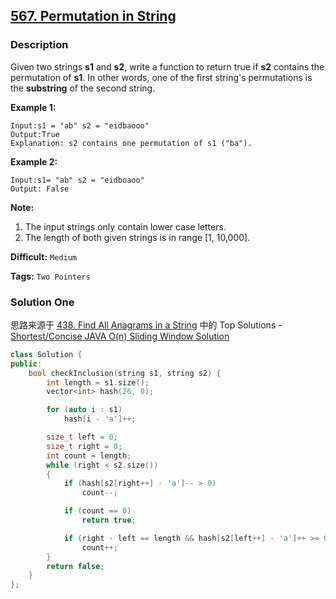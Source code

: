 ## [567. Permutation in String](https://leetcode.com/problems/permutation-in-string/description/)

### Description

Given two strings **s1** and **s2**, write a function to return true if **s2** contains the permutation of **s1**. In other words, one of the first string's permutations is the **substring** of the second string.

**Example 1:**

```
Input:s1 = "ab" s2 = "eidbaooo"
Output:True
Explanation: s2 contains one permutation of s1 ("ba").

```

**Example 2:**

```
Input:s1= "ab" s2 = "eidboaoo"
Output: False

```

**Note:**

1. The input strings only contain lower case letters.
2. The length of both given strings is in range [1, 10,000].



**Difficult:** `Medium`

**Tags:** `Two Pointers`



### Solution One

思路来源于 [438. Find All Anagrams in a String](https://leetcode.com/problems/find-all-anagrams-in-a-string/description/) 中的 Top Solutions - [Shortest/Concise JAVA O(n) Sliding Window Solution](https://discuss.leetcode.com/topic/64434/shortest-concise-java-o-n-sliding-window-solution)

```c++
class Solution {
public:
    bool checkInclusion(string s1, string s2) {
        int length = s1.size();
        vector<int> hash(26, 0);

        for (auto i : s1)
            hash[i - 'a']++;

        size_t left = 0;
        size_t right = 0;
        int count = length;
        while (right < s2.size())
        {
            if (hash[s2[right++] - 'a']-- > 0)
                count--;

            if (count == 0)
                return true;

            if (right - left == length && hash[s2[left++] - 'a']++ >= 0)
                count++;
        }
        return false;
    }
};
```

